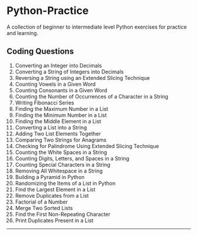 # Python-Practice

A collection of beginner to intermediate level Python exercises for practice and learning.

## Coding Questions

1. Converting an Integer into Decimals  
2. Converting a String of Integers into Decimals  
3. Reversing a String using an Extended Slicing Technique  
4. Counting Vowels in a Given Word  
5. Counting Consonants in a Given Word  
6. Counting the Number of Occurrences of a Character in a String  
7. Writing Fibonacci Series  
8. Finding the Maximum Number in a List  
9. Finding the Minimum Number in a List  
10. Finding the Middle Element in a List  
11. Converting a List into a String  
12. Adding Two List Elements Together  
13. Comparing Two Strings for Anagrams  
14. Checking for Palindrome Using Extended Slicing Technique  
15. Counting the White Spaces in a String  
16. Counting Digits, Letters, and Spaces in a String  
17. Counting Special Characters in a String  
18. Removing All Whitespace in a String  
19. Building a Pyramid in Python  
20. Randomizing the Items of a List in Python  
21. Find the Largest Element in a List  
22. Remove Duplicates from a List  
23. Factorial of a Number  
24. Merge Two Sorted Lists  
25. Find the First Non-Repeating Character  
26. Print Duplicates Present in a List  

---
